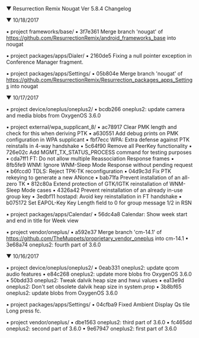 
 ▼ Resurrection Remix Nougat Ver 5.8.4 Changelog


 ▼ 10/18/2017


 ▪ project frameworks/base/
 ▪ 3f7e361 Merge branch 'nougat' of https://github.com/ResurrectionRemix/android_frameworks_base into nougat

 ▪ project packages/apps/Dialer/
 ▪ 2160de5 Fixing a null pointer exception in Conference Manager fragment.

 ▪ project packages/apps/Settings/
 ▪ 05b804e Merge branch 'nougat' of https://github.com/ResurrectionRemix/Resurrection_packages_apps_Settings into nougat

 ▼ 10/17/2017


 ▪ project device/oneplus/oneplus2/
 ▪ bcdb266 oneplus2: update camera and media blobs from OxygenOS 3.6.0

 ▪ project external/wpa_supplicant_8/
 ▪ ac78917 Clear PMK length and check for this when deriving PTK
 ▪ a630551 Add debug prints on PMK configuration in WPA supplicant
 ▪ fbf7ecc WPA: Extra defense against PTK reinstalls in 4-way handshake
 ▪ 5c64f90 Remove all PeerKey functionality
 ▪ 726e02c Add MGMT_TX_STATUS_PROCESS command for testing purposes
 ▪ cda7ff1 FT: Do not allow multiple Reassociation Response frames
 ▪ 8fb5fe9 WNM: Ignore WNM-Sleep Mode Response without pending request
 ▪ b6fccd0 TDLS: Reject TPK-TK reconfiguration
 ▪ 04d9c3d Fix PTK rekeying to generate a new ANonce
 ▪ bab71fa Prevent installation of an all-zero TK
 ▪ 812c80a Extend protection of GTK/IGTK reinstallation of WNM-Sleep Mode cases
 ▪ 4326a42 Prevent reinstallation of an already in-use group key
 ▪ 3edbf11 hostapd: Avoid key reinstallation in FT handshake
 ▪ b075172 Set EAPOL-Key Key Length field to 0 for group message 1/2 in RSN

 ▪ project packages/apps/Calendar/
 ▪ 56dc4a8 Calendar: Show week start and end in title for Week view

 ▪ project vendor/oneplus/
 ▪ a592e37 Merge branch 'cm-14.1' of https://github.com/TheMuppets/proprietary_vendor_oneplus into cm-14.1
 ▪ 3e68a74 oneplus2: fourth part of 3.6.0

 ▼ 10/16/2017


 ▪ project device/oneplus/oneplus2/
 ▪ 0eab331 oneplus2: update qcom audio features
 ▪ e84c268 oneplus2: update more blobs fro OxygenOS 3.6.0
 ▪ 50bdd33 oneplus2: Tweak dalvik heap size and hwui values
 ▪ ea13e9d oneplus2: Don't set obsolete dalvik heap size in system.prop
 ▪ 3b8bf65 oneplus2: update blobs from OxygenOS 3.6.0

 ▪ project packages/apps/Settings/
 ▪ 04cfba9 Fixed Ambient Display Qs tile Long press fc.

 ▪ project vendor/oneplus/
 ▪ dbe1563 oneplus2: third part of 3.6.0
 ▪ fc465dd oneplus2: second part of 3.6.0
 ▪ 9e67947 oneplus2: first part of 3.6.0
